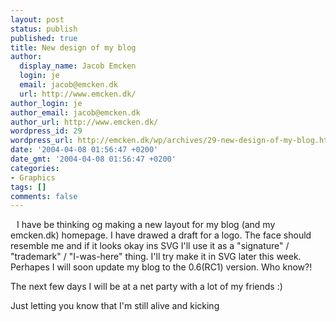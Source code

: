 ```yaml
---
layout: post
status: publish
published: true
title: New design of my blog
author:
  display_name: Jacob Emcken
  login: je
  email: jacob@emcken.dk
  url: http://www.emcken.dk/
author_login: je
author_email: jacob@emcken.dk
author_url: http://www.emcken.dk/
wordpress_id: 29
wordpress_url: http://emcken.dk/wp/archives/29-new-design-of-my-blog.html
date: '2004-04-08 01:56:47 +0200'
date_gmt: '2004-04-08 01:56:47 +0200'
categories:
- Graphics
tags: []
comments: false
---
```

<img style='border:0px;margin:5px;float:left;vertical-align: top' src='/weblog/uploads/Emcken.dk_logo.thumb.png' alt='' /> I have be thinking og making a new layout for my blog (and my emcken.dk) homepage. I have drawed a draft for a logo. The face should resemble me and if it looks okay ins SVG I'll use it as a "signature" / "trademark" / "I-was-here" thing. I'll try make it in SVG later this week. Perhapes I will soon update my blog to the 0.6(RC1) version. Who know?!

The next few days I will be at a net party with a lot of my friends :)

Just letting you know that I'm still alive and kicking

